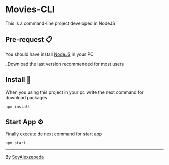 # Movies-CLI

This is a command-line project developed in NodeJS


## Pre-request 📋

You should have install [NodeJS](https://nodejs.org/en/) in your PC

_Download the last version recommended for most users

## Install 🔧

When you using this project in your pc write the next command for download packages

```
npm install
```

## Start App ⚙️

Finally execute de next command for start app

```
npm start
```

---
By [SoyAlexzepeda](https://goofy-clarke-f61005.netlify.app/)